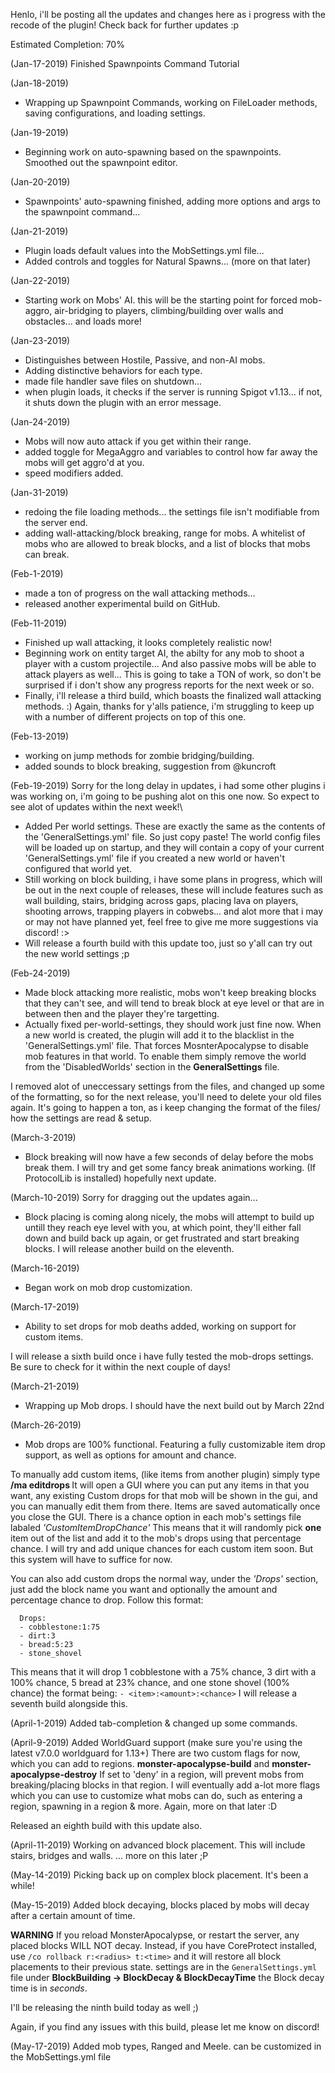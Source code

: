 Henlo, i'll be posting all the updates and changes here as i progress with the recode of the plugin!
Check back for further updates :p

Estimated Completion: 70%

(Jan-17-2019) Finished Spawnpoints Command Tutorial

(Jan-18-2019) 
- Wrapping up Spawnpoint Commands, working on FileLoader methods, saving configurations, and loading settings.

(Jan-19-2019) 
- Beginning work on auto-spawning based on the spawnpoints. Smoothed out the spawnpoint editor.

(Jan-20-2019) 
- Spawnpoints' auto-spawning finished, adding more options and args to the spawnpoint command...

(Jan-21-2019) 
- Plugin loads default values into the MobSettings.yml file...
- Added controls and toggles for Natural Spawns... (more on that later)

(Jan-22-2019)
- Starting work on Mobs' AI.
this will be the starting point for forced mob-aggro, air-bridging to players, 
climbing/building over walls and obstacles... and loads more!

(Jan-23-2019)
- Distinguishes between Hostile, Passive, and non-AI mobs.
- Adding distinctive behaviors for each type.
- made file handler save files on shutdown...
- when plugin loads, it checks if the server is running Spigot v1.13...
if not, it shuts down the plugin with an error message.

(Jan-24-2019)
- Mobs will now auto attack if you get within their range.
- added toggle for MegaAggro and variables to control how far away the mobs will get aggro'd at you.
- speed modifiers added.

(Jan-31-2019)  
- redoing the file loading methods... the settings file isn't modifiable from the server end.
- adding wall-attacking/block breaking, range for mobs.
A whitelist of mobs who are allowed to break blocks, and a list of blocks that mobs can break.

(Feb-1-2019)
- made a ton of progress on the wall attacking methods... 
- released another experimental build on GitHub.

(Feb-11-2019)
- Finished up wall attacking, it looks completely realistic now!
- Beginning work on entity target AI, the abilty for any mob to shoot a player with a custom projectile... 
And also passive mobs will be able to attack players as well... 
This is going to take a TON of work, so don't be surprised if i don't show any progress reports for the next week or so.
- Finally, i'll release a third build, which boasts the finalized wall attacking methods. :)
Again, thanks for y'alls patience, i'm struggling to keep up with a number of different projects on top of this one.

(Feb-13-2019) 
- working on jump methods for zombie bridging/building.
- added sounds to block breaking, suggestion from @kuncroft

(Feb-19-2019)
 Sorry for the long delay in updates, i had some other plugins i was working on, i'm going to be pushing alot on this one now.
 So expect to see alot of updates within the next week!\
 
- Added Per world settings. These are exactly the same as the contents of the 'GeneralSettings.yml' file. So just copy paste!
The world config files will be loaded up on startup, and they will contain a copy 
of your current 'GeneralSettings.yml' file if you created a new world or haven't configured that world yet.
- Still working on block building, i have some plans in progress, which will be out in the next couple of releases, these will include
features such as wall building, stairs, bridging across gaps, placing lava on players, shooting arrows, trapping players in cobwebs...
and alot more that i may or may not have planned yet, feel free to give me more suggestions via discord!  :>
- Will release a fourth build with this update too, just so y'all can try out the new world settings ;p


(Feb-24-2019)
 - Made block attacking more realistic, mobs won't keep breaking blocks that they can't see, and will tend to break block at eye level or that are in between then and the player they're targetting.
 - Actually fixed per-world-settings, they should work just fine now.
 When a new world is created, the plugin will add it to the blacklist in the 'GeneralSettings.yml' file.
 That forces MosnterApocalypse to disable mob features in that world. To enable them simply remove the world from the 'DisabledWorlds' section in the **GeneralSettings** file.
 
 I removed alot of uneccessary settings from the files, and changed up some of the formatting, so for the next release, you'll need to delete your old files again. It's going to happen a ton, as i keep changing the format of the files/ how the settings are read & setup.

(March-3-2019)
  - Block breaking will now have a few seconds of delay before the mobs break them. I will try and get some fancy break animations working. (If ProtocolLib is installed) hopefully next update.
  
(March-10-2019)
  Sorry for dragging out the updates again...
  - Block placing is coming along nicely, the mobs will attempt to build up untill they reach eye level with you, at which point, they'll either fall down and build back up again, or  get frustrated and start breaking blocks.
  I will release another build on the eleventh.
  
(March-16-2019)
  - Began work on mob drop customization.
  
(March-17-2019)
  - Ability to set drops for mob deaths added, working on support for custom items.
  
  I will release a sixth build once i have fully tested the mob-drops settings.
  Be sure to check for it within the next couple of days!
 
(March-21-2019)
  - Wrapping up Mob drops.
  I should have the next build out by March 22nd
  
(March-26-2019)
  - Mob drops are 100% functional.
  Featuring a fully customizable item drop support, as well as options for amount and chance.
  
  To manually add custom items, (like items from another plugin) simply type **/ma editdrops <mob-name>**
  It will open a GUI where you can put any items in that you want, any existing Custom drops for that mob will be shown in the gui, and you can manually edit them from there.
  Items are saved automatically once you close the GUI.
  There is a chance option in each mob's settings file labaled *'CustomItemDropChance'*
  This means that it will randomly pick **one** item out of the list and add it to the mob's drops using that percentage chance.
  I will try and add unique chances for each custom item soon. But this system will have to suffice for now.
  
  You can also add custom drops the normal way, under the *'Drops'* section, just add the block name you want and optionally the amount and percentage chance to drop.
  Follow this format:
  ```
    Drops:
    - cobblestone:1:75
    - dirt:3
    - bread:5:23
    - stone_shovel
  ```
  This means that it will drop 1 cobblestone with a 75% chance, 3 dirt with a 100% chance, 5 bread at 23% chance, and one stone shovel (100% chance)
  the format being: `- <item>:<amount>:<chance>`
  I will release a seventh build alongside this.
  
(April-1-2019)
  Added tab-completion & changed up some commands.
  
(April-9-2019)
  Added WorldGuard support (make sure you're using the latest v7.0.0 worldguard for 1.13+)
  There are two custom flags for now, which you can add to regions.
    **monster-apocalypse-build** and **monster-apocalypse-destroy** If set to 'deny' in a region, will prevent mobs from breaking/placing blocks in that region.
  I will eventually add a-lot more flags which you can use to customize what mobs can do, such as entering a region, spawning in a region & more.
  Again, more on that later :D
  
  Released an eighth build with this update also.
  
(April-11-2019) 
  Working on advanced block placement. This will include stairs, bridges and walls.
  ... more on this later ;P
  
(May-14-2019)
  Picking back up on complex block placement.
  It's been a while! 
  
(May-15-2019)
  Added block decaying, blocks placed by mobs will decay after a certain amount of time.
  
  **WARNING** If you reload MonsterApocalypse, or restart the server, any placed blocks WILL NOT decay. 
  Instead, if you have CoreProtect installed, use `/co rollback r:<radius> t:<time>` and it will restore all block placements to their previous state.
  settings are in the `GeneralSettings.yml` file under **BlockBuilding -> BlockDecay & BlockDecayTime** the Block decay time is in *seconds*.
  
  I'll be releasing the ninth build today as well ;)
  
  Again, if you find any issues with this build, please let me know on discord!
  
(May-17-2019)
  Added mob types, Ranged and Meele.
  can be customized in the MobSettings.yml file
  
